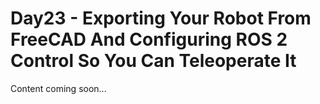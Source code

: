 # Day23 - Exporting Your Robot From FreeCAD And Configuring ROS 2 Control So You Can Teleoperate It

Content coming soon...

